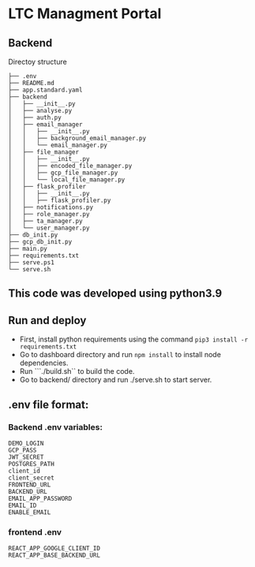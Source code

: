 # LTC Managment Portal

## Backend 
Directoy structure
```.
├── .env
├── README.md
├── app.standard.yaml
├── backend
│   ├── __init__.py
│   ├── analyse.py
│   ├── auth.py
│   ├── email_manager
│   │   ├── __init__.py
│   │   ├── background_email_manager.py
│   │   └── email_manager.py
│   ├── file_manager
│   │   ├── __init__.py
│   │   ├── encoded_file_manager.py
│   │   ├── gcp_file_manager.py
│   │   └── local_file_manager.py
│   ├── flask_profiler
│   │   ├── __init__.py
│   │   ├── flask_profiler.py
│   ├── notifications.py
│   ├── role_manager.py
│   ├── ta_manager.py
│   └── user_manager.py
├── db_init.py
├── gcp_db_init.py
├── main.py
├── requirements.txt
├── serve.ps1
└── serve.sh
```
## This code was developed using python3.9

## Run and deploy

- First, install python requirements using the command  ```pip3 install -r requirements.txt```
- Go to dashboard directory and run ```npm install``` to install node dependencies.
- Run ```./build.sh`` to build the code.
- Go to backend/ directory and run ./serve.sh to start server.

## .env file format:

### Backend .env variables:

```
DEMO_LOGIN
GCP_PASS
JWT_SECRET 
POSTGRES_PATH
client_id 
client_secret
FRONTEND_URL
BACKEND_URL 
EMAIL_APP_PASSWORD
EMAIL_ID 
ENABLE_EMAIL 
```

### frontend .env

```
REACT_APP_GOOGLE_CLIENT_ID 
REACT_APP_BASE_BACKEND_URL
```